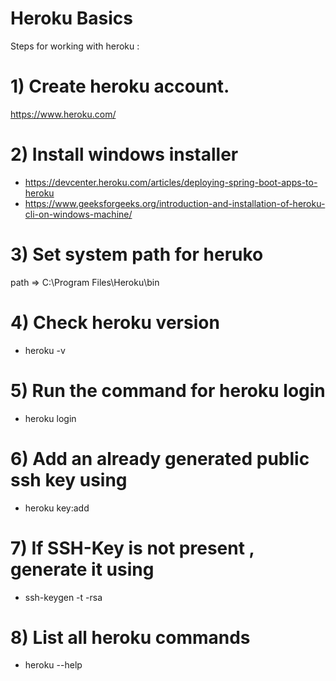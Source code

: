 # Heroku Basics

Steps for working with heroku :

# 1) Create heroku account.
https://www.heroku.com/

# 2) Install windows installer 
- https://devcenter.heroku.com/articles/deploying-spring-boot-apps-to-heroku
- https://www.geeksforgeeks.org/introduction-and-installation-of-heroku-cli-on-windows-machine/

# 3) Set system path for heruko
path => C:\Program Files\Heroku\bin

# 4) Check heroku version
- heroku -v

# 5) Run the command for heroku login
- heroku login

# 6) Add an already generated public ssh key using
- heroku key:add

# 7) If SSH-Key is not present , generate it using 
- ssh-keygen -t -rsa

# 8) List all heroku commands
- heroku --help
